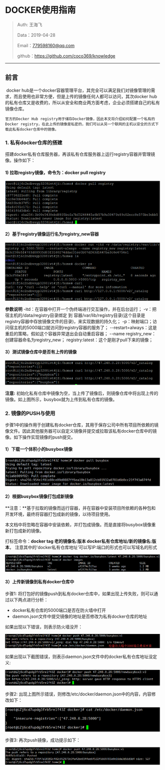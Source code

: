 # DOCKER使用指南

> Auth: 王海飞
>
> Data：2019-04-28
>
> Email：779598160@qq.com
>
> github：https://github.com/coco369/knowledge
>
>

------

## 前言

​        docker hub是一个docker容器管理平台，其完全可以满足我们对镜像管理的需求，而且使用也非常方便，但是上传的镜像任何人都可以访问，其次docker hub的私有仓库又是收费的，所以从安全和商业两方面考虑，企业必须搭建自己的私有镜像仓库。

 	官方的Docker Hub registry用于储存Docker镜像，因此本文将介绍如何配置一个私有的Docker registry，在此上传的镜像是私密的，我们可以从另一个联网的主机以安全的方式下载此私有docker仓库中的镜像。

### 1. 私有docker仓库的搭建

搭建docker私有仓库服务器，再该私有仓库服务器上运行registry容器并管理镜像。操作如下：

#### 1)  拉取registry镜像，命令为：docker pull registry

![图](images/1pull_registry.png)

#### 2）基于registry镜像运行名为registry_new容器

![图](images/2run_contains.png)

**参数说明**
-itd：在容器中打开一个伪终端进行交互操作，并在后台运行；
-v：把宿主机的/data/registry目录绑定 到 容器/var/lib/registry目录(这个目录是registry容器中存放镜像文件的目录)，来实现数据的持久化；
-p：映射端口；访问宿主机的5000端口就访问到registry容器的服务了；
--restart=always：这是重启的策略，假如这个容器异常退出会自动重启容器；
--name registry_new：创建容器命名为registry_new；
registry:latest：这个是刚才pull下来的镜像；

#### 3）测试镜像仓库中是否有上传的镜像

![图](images/3.curl_regitries.png)

**注意:** 初始化私有仓库中镜像为空，当上传了镜像后，则镜像仓库中将出现上传的镜像。如上图所示，busybox就为上传到私有仓库的镜像。

### 2. 镜像的PUSH与使用

​        步骤1中的操作用于创建私有docker仓库，其用于保存公司中所有项目所依赖的镜像文件。因此其他服务器可以自定义镜像并提交或拉取该私有docker仓库中的镜像。如下操作实现镜像的push提交。

#### 1）下载一个体积小的busybox镜像

**![图](images/1client_pull_busybox.png)**

#### 2）根据busybox镜像打包成新镜像

**注意：**基于拉取的镜像而运行容器，并在容器中安装项目所依赖的各种包和开发环境，最终将容器打包成新的镜像，以待项目使用。

本文档中将忽略在容器中安装依赖，并打包成镜像。而是直接将busybox镜像重新打包成新的镜像。

打标签命令：**docker tag 老的镜像名:版本 docker私有仓库地址/新的镜像名:版本**， 注意其中的'docker私有仓库地址'可以写IP:端口的形式也可以写域名的形式

![图](images/2client_tag_busybox.png)

#### 3）上传新镜像到私有docker仓库中

步骤1: 将打包好的镜像push到私有docker仓库中，如果出现上传失败，则可以通过以下两点进行分析：

- docker私有仓库的5000端口是否在防火墙中打开
- daemon.json文件中提交镜像的地址是否修改为私有docker仓库的地址

如果出现以下错误，则表示防火墙没开：

![图](images/3client_push_busybox.png)

如果出现以下截图错误，则表示daemon.json文件中的docker私有仓库地址没定义:

![图](images/6client_push_busybox.png)

步骤2: 出现上图所示错误，则修改/etc/docker/daemon.json中的内容，内容修改如下：

![图](images/4client_docker_daemon.png)

步骤3: 再次push镜像，成功提示如下：

![图](images/5client_push_busybox.png)